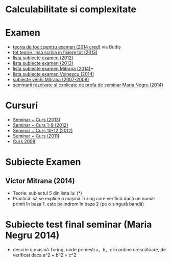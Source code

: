 # Calculabilitate si complexitate

# Examen

- [teoria de tocit pentru examen (2014 cred)](https://www.dropbox.com/s/9ve437rxiiryk7v/CC.pdf?dl=0) via Budiș
- [tot teorie, insa scrisa in fisiere txt (2013)](https://www.dropbox.com/sh/sp282a3cvyy65lb/AADRBPoUrqNdR9Q_C5V6E1AWa?dl=0)
- [lista subiecte examen (2012)](https://www.dropbox.com/s/9sh5daew5bxn63e/Calculabilitate%20si%20Complexitate%20-%20Lista%20Subiecte%20ianuarie%202012.pdf?dl=0)
- [lista subiecte examen (2013)](https://www.dropbox.com/s/ainarm3xablhi9l/CC%20subiecte%20teorie.txt?dl=0)
- [lista subiecte examen Mitrana (2014)](https://www.dropbox.com/s/vn91d9yp2m7qhsi/lista_subiecte_2014.txt?dl=0)*
- [lista subiecte examen Voinescu (2014)](https://plus.google.com/photos/110111587079191484355/albums/6106395225339359665?authkey=CJbTiICI-qL5KA)
- [subiecte vechi Mitrana (2007-2009)](http://fmi.is-a-geek.net/index.php/Calculabilitate_si_complexitate_(Victor_Mitrana))
- [seminarii rezolvate si explicate de profa de seminar Maria Negru (2014)](https://www.dropbox.com/s/kqks970v7clpo0s/C%26C%20-%20explicatii%20exercitii%20%28seminarele%201-5%29.pdf?dl=0)

# Cursuri
- [Seminar + Curs (2013)](https://www.dropbox.com/s/bub3dlcf8kz5xkv/cc.zip?dl=0)
- [Seminar + Curs 1-9 (2012)](https://www.dropbox.com/s/dgfj256eyqw8zw7/CC%20-%20curs%26sem%201-9.pdf?dl=0)
- [Seminar + Curs 10-12 (2012)](https://www.dropbox.com/s/i0ujud7kz4dj8f3/CC%20-%20Curs%2010-12.pdf?dl=0)
- [Seminar + Curs (2011)](https://github.com/aliasbind/Sesiune/tree/master/an2/sem1/CC)
- [Curs 2008](https://www.dropbox.com/sh/nil9fllldfc1rln/AACPaV0R49kuMyRtQYkQyYYza?dl=0)

# Subiecte Examen

## Victor Mitrana (2014)

* Teorie: subiectul 5 din lista lui (*)
* Practică: să se explice o mașină Turing care verifică dacă un număr primit în baza 1, este palindrom în baza 2 (pe o singură bandă)

# Subiecte test final seminar (Maria Negru 2014)

* descrie o mașină Turing,  unde primești `a, b, c` în ordine crescătoare, de verificat daca a^2 + b^2 = c^2
